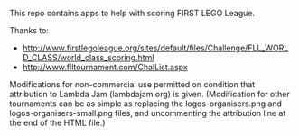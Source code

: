 This repo contains apps to help with scoring FIRST LEGO League.

Thanks to:
* http://www.firstlegoleague.org/sites/default/files/Challenge/FLL_WORLD_CLASS/world_class_scoring.html
* http://www.flltournament.com/ChalList.aspx

Modifications for non-commercial use permitted on condition that attribution to Lambda Jam (lambdajam.org) is given. (Modification for other tournaments can be as simple as replacing the logos-organisers.png and logos-organisers-small.png files, and uncommenting the attribution line at the end of the HTML file.)
